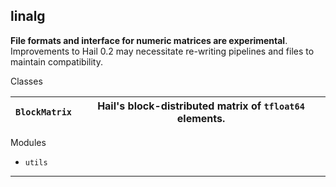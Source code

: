 ## linalg


**File formats and interface for numeric matrices are experimental**.
Improvements to Hail 0.2 may necessitate re-writing pipelines and files to
maintain compatibility.

Classes

```BlockMatrix``` | Hail's block-distributed matrix of ```tfloat64``` elements.  
---|---  
  
Modules

  * ``utils``

---

